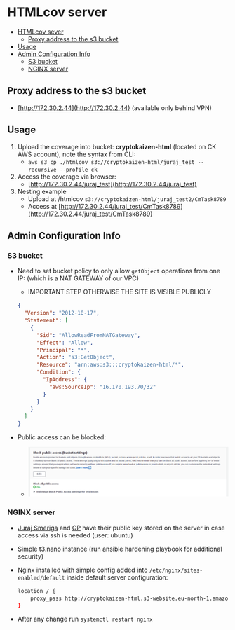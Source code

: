 # HTMLcov server

<!-- toc -->

- [HTMLcov sever](#HTMLcov-sever)
  * [Proxy address to the s3 bucket](#Proxy-address-to-the-s3-bucket)
- [Usage](#usage)
- [Admin Configuration Info](#admin-configuration-info)
  * [S3 bucket](#s3-bucket)
  * [NGINX server](#nginx-server)

<!-- tocstop -->

## Proxy address to the s3 bucket

- [http://172.30.2.44](http://172.30.2.44) (available only behind VPN)

## Usage

1. Upload the coverage into bucket: **cryptokaizen-html** (located on CK AWS
   account), note the syntax from CLI:
   - `aws s3 cp ./htmlcov s3://cryptokaizen-html/juraj_test --recursive --profile ck`
2. Access the coverage via browser:
   - [http://172.30.2.44/juraj_test](http://172.30.2.44/juraj_test)
3. Nesting example
   - Upload at /htmlcov `s3://cryptokaizen-html/juraj_test2/CmTask8789`
   - Access at
     [http://172.30.2.44/juraj_test/CmTask8789](http://172.30.2.44/juraj_test/CmTask8789)

## Admin Configuration Info

### S3 bucket

- Need to set bucket policy to only allow `getObject` operations from one IP:
  (which is a NAT GATEWAY of our VPC)
  - IMPORTANT STEP OTHERWISE THE SITE IS VISIBLE PUBLICLY
  
  ```json
  {
    "Version": "2012-10-17",
    "Statement": [
      {
        "Sid": "AllowReadFromNATGateway",
        "Effect": "Allow",
        "Principal": "*",
        "Action": "s3:GetObject",
        "Resource": "arn:aws:s3:::cryptokaizen-html/*",
        "Condition": {
          "IpAddress": {
            "aws:SourceIp": "16.170.193.70/32"
          }
        }
      }
    ]
  }
  ```
- Public access can be blocked:
  - ![NGINX server](Tools_htmlcov_server_figs/image1.png)

### NGINX server

- [Juraj Smeriga](mailto:juraj.smeriga@simkoit.com) and
  [GP](mailto:saggese@gmail.com) have their public key stored on
  the server in case access via ssh is needed (user: ubuntu)
- Simple t3.nano instance (run ansible hardening playbook for additional
  security)
- Nginx installed with simple config added into `/etc/nginx/sites-enabled/default`
  inside default server configuration:

  ```bash
  location / {
      proxy_pass http://cryptokaizen-html.s3-website.eu-north-1.amazonaws.com/;
  }
  ```

- After any change run `systemctl restart nginx`
